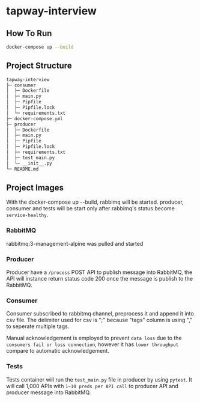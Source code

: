 # tapway-interview

## How To Run
``` bash
docker-compose up --build
```

## Project Structure
``` bash
tapway-interview
├─ consumer
│  ├─ Dockerfile
│  ├─ main.py
│  ├─ Pipfile
│  ├─ Pipfile.lock
│  └─ requirements.txt
├─ docker-compose.yml
├─ producer
│  ├─ Dockerfile
│  ├─ main.py
│  ├─ Pipfile
│  ├─ Pipfile.lock
│  ├─ requirements.txt
│  ├─ test_main.py
│  └─ __init__.py
└─ README.md

```

## Project Images
With the docker-compose up --build, rabbimq will be started. producer, consumer and tests will be start only after rabbimq's status become `service-healthy`.

### RabbitMQ 
rabbitmq:3-management-alpine was pulled and started

### Producer 
Producer have a `/process` POST API to publish message into RabbitMQ, the API will instance return status code 200 once the message is publish to the RabbitMQ.

### Consumer 
Consumer subscribed to rabbitmq channel, preprocess it and append it into csv file. The delimiter used for csv is ";" because "tags" column is using "," to seperate multiple tags.

Manual acknowledgement is employed to prevent `data loss` due to the `consumers fail or loss connection`, however it has `lower throughput` compare to automatic acknowledgement.

### Tests
Tests container will run the `test_main.py` file in producer by using `pytest`. It will call 1,000 APIs with `1~10 preds per API call` to producer API and producer message into RabbitMQ.


